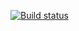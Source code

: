 [![Build status](https://ci.appveyor.com/api/projects/status/h4r8eys5rsuqpv25?svg=true)](https://ci.appveyor.com/project/KSUSHAPhil/pageobject)
